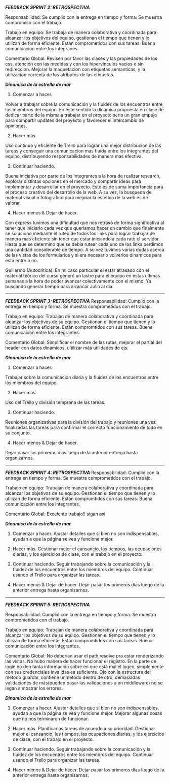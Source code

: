 ***FEEDBACK SPRINT 2: RETROSPECTIVA***

Responsabilidad: Se cumplio con la entrega en tiempo y forma. Se muestra compromiso con el trabajo.

Trabajo en equipo: Se trabaja de manera colaborativa y coordinada para alcanzar los objetivos del equipo, gestionan el tiempo que tienen y lo utilizan de forma eficiente. Estan comprometidos con sus tareas. Buena comunicacion entre los integranes.

Comentario Global: Revisen por favor las clases y las propiedades de los css, atención con las medidas y con los hipervinculos vacios o sin redireccion. Mejorar la maquetacion con etiquetas semanticas, y la utilizacion correcta de los atributos de las etiquetas.

***Dinamica de la estrella de mar***

1. Comenzar a hacer.

Volver a trabajar sobre la comunicación y la fluidez de los encuentros entre los miembros del equipo. En este sentido la dinamica propuesta en clase de dedicar parte de la misma a trabajar en el proyecto seria un gran empuje para compartir updates del proyecto y favorecer el intercambio de opiniones.

2. Hacer más.

Uso continuo y eficiente de Trello para lograr una mejor distribucion de las tareas y conseguir una comunicacion mas fluida entre los integrantes del equipo, distribuyendo responsabilidades de manera mas efectiva.
 
3. Continuar haciendo.

Buena iniciativa por parte de los integrantes a la hora de realizar research, explorar distintas opciones en el mercado y compartir ideas para implementar y desarrollar en el proyecto. Esto es de suma importancia para el proceso creativo del desarrollo de la web. A su vez, la busqueda de material visual o fotografico para mejorar la estetica de la web es de valorar.


4. Hacer menos & Dejar de hacer.

Con express tuvimos una dificultad que nos retrasó de forma significativa al tener que iniciarlo cada vez que queriamos hacer un cambio que finalmente se soluciono mediante el ruteo de todos los links para lograr trabajar de manera mas eficiente sin tener que estar iniciando a cada rato el servidor. Hasta que se determino que se debia rutear cada uno de los links perdimos una cantidad considerable de tiempo. A su vez tuvimos varias dudas acerca de las vistas de los formularios y si era necesario volverlos dinamicos para esta entre o no.

Guillermo (Autocritica): En mi caso particular el estar atrasado con el material teórico del curso generó un lastre para el equipo en estas ultimas semanas a la hora de poder avanzar colectivamente con el mismo. Ya buscando generar tiempo para arrancar Julio al dia.

_____________________________________________________________________________________________________________________________________________

***FEEDBACK SPRINT 3: RETROSPECTIVA***
Responsabilidad: Cumplió con la entrega en tiempo y forma. Se muestra comprometidos con el trabajo.

Trabajo en equipo: Trabajan de manera colaborativa y coordinada para alcanzar los objetivos de su equipo. Gestionan el tiempo que tienen y lo utilizan de forma eficiente. Están compromtidos con sus tareas. Buena comunicación entre los integrantes

Comentario Global: Simplificar el nombre de las rutas, mejorar el partial del header con datos dinamicos, ultilizar más utilidades de ejs.


***Dinamica de la estrella de mar***

1. Comenzar a hacer.

Trabajar sobre la comunicacion diaria y la fluidez de los encuentros entre los miembros del equipo. 

2. Hacer más.

Uso del Trello y división temprana de las tareas. 
 
3. Continuar haciendo.

Reuniones organizativas para la división del trabajo y reuniones una vez finalizadas las tareas para confirmar el correcto funcionamiento de todo en su conjunto.

4. Hacer menos & Dejar de hacer.

Dejar pasar los primeros días luego de la anterior entrega hasta organizarnos.


____________________________________________________________________________________________________________________________________________
***FEEDBACK SPRINT 4: RETROSPECTIVA***
Responsabilidad: Cumplió con la entrega en tiempo y forma. Se muestra comprometidos con el trabajo.

Trabajo en equipo:  Trabajan de manera colaborativa y coordinada para alcanzar los objetivos de su equipo. Gestionan el tiempo que tienen y lo utilizan de forma eficiente. Están compromtidos con sus tareas. Buena comunicación entre los integrantes.

Comentario Global:  Excelente trabajo!! sigan así


***Dinamica de la estrella de mar***

1. Comenzar a hacer.
   Ajustar detalles que si bien no son indispensables, ayudan a que la página se vea y funcione mejor.

2. Hacer más.
Gestionar mejor el cansancio, los tiempos, las ocupaciones diarias, y los ejercicios de clase, con el trabajo en el proyecto.
 
3. Continuar haciendo.
Seguir trabajando sobre la comunicación y la fluidez de los encuentros entre los miembros del equipo. Continuar usando el Trello para organizar las tareas.

4. Hacer menos & Dejar de hacer.
Dejar pasar los primeros días luego de la anterior entrega hasta organizarnos.

____________________________________________________________________________________________________________________________________________
***FEEDBACK SPRINT 5: RETROSPECTIVA***

Responsabilidad: Cumplió con la entrega en tiempo y forma. Se muestra comprometidos con el trabajo.

Trabajo en equipo:  Trabajan de manera colaborativa y coordinada para alcanzar los objetivos de su equipo. Gestionan el tiempo que tienen y lo utilizan de forma eficiente. Están compromtidos con sus tareas. Buena comunicación entre los integrantes.

Comentario Global: No deberían usar el path.resolve pra estar renderizando las vistas. No hubo manera de hacer funcionar el registro. En la parte de login no den tanta información sobre en que está mal el logeo, simplemente con sus credenciales invalidas es suficiente. Ojo con la estructura del método guardar, contiene unmétodo dentro de otro, demasiadas validaciones de más(pueden pasar las validaciones a un middleware) no se legan a mostrar los errores.


***Dinamica de la estrella de mar***

1. Comenzar a hacer.
   Ajustar detalles que si bien no son indispensables, ayudan a que la página se vea y funcione mejor. Mejorar algunas cosas que no nos terminaron de funcionar.

2. Hacer más.
   Planificarlas tareas de acuerdo a su prioridad. Gestionar mejor el cansancio, los tiempos, las ocupaciones diarias, y los ejercicios de clase, con el trabajo en el proyecto.
 
3. Continuar haciendo.
   Seguir trabajando sobre la comunicación y la fluidez de los encuentros entre los miembros del equipo. Continuar usando el Trello para organizar las tareas.

4. Hacer menos & Dejar de hacer.
   Dejar pasar los primeros días luego de la anterior entrega hasta organizarnos.